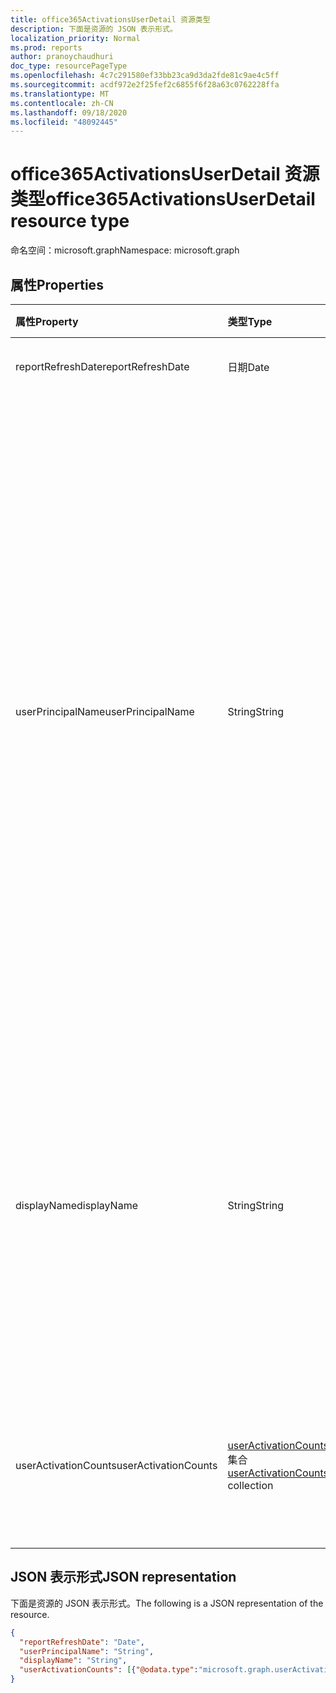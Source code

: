 ```yaml
---
title: office365ActivationsUserDetail 资源类型
description: 下面是资源的 JSON 表示形式。
localization_priority: Normal
ms.prod: reports
author: pranoychaudhuri
doc_type: resourcePageType
ms.openlocfilehash: 4c7c291580ef33bb23ca9d3da2fde81c9ae4c5ff
ms.sourcegitcommit: acdf972e2f25fef2c6855f6f28a63c0762228ffa
ms.translationtype: MT
ms.contentlocale: zh-CN
ms.lasthandoff: 09/18/2020
ms.locfileid: "48092445"
---
```

# <a name="office365activationsuserdetail-resource-type"></a><span data-ttu-id="e05e2-103">office365ActivationsUserDetail 资源类型</span><span class="sxs-lookup"><span data-stu-id="e05e2-103">office365ActivationsUserDetail resource type</span></span>

<span data-ttu-id="e05e2-104">命名空间：microsoft.graph</span><span class="sxs-lookup"><span data-stu-id="e05e2-104">Namespace: microsoft.graph</span></span>

## <a name="properties"></a><span data-ttu-id="e05e2-105">属性</span><span class="sxs-lookup"><span data-stu-id="e05e2-105">Properties</span></span>

| <span data-ttu-id="e05e2-106">属性</span><span class="sxs-lookup"><span data-stu-id="e05e2-106">Property</span></span>             | <span data-ttu-id="e05e2-107">类型</span><span class="sxs-lookup"><span data-stu-id="e05e2-107">Type</span></span>                                     | <span data-ttu-id="e05e2-108">说明</span><span class="sxs-lookup"><span data-stu-id="e05e2-108">Description</span></span>                              |
| :------------------- | :--------------------------------------- | ---------------------------------------- |
| <span data-ttu-id="e05e2-109">reportRefreshDate</span><span class="sxs-lookup"><span data-stu-id="e05e2-109">reportRefreshDate</span></span>    | <span data-ttu-id="e05e2-110">日期</span><span class="sxs-lookup"><span data-stu-id="e05e2-110">Date</span></span>                                     | <span data-ttu-id="e05e2-111">内容的最新日期。</span><span class="sxs-lookup"><span data-stu-id="e05e2-111">The latest date of the content.</span></span>          |
| <span data-ttu-id="e05e2-112">userPrincipalName</span><span class="sxs-lookup"><span data-stu-id="e05e2-112">userPrincipalName</span></span>    | <span data-ttu-id="e05e2-113">String</span><span class="sxs-lookup"><span data-stu-id="e05e2-113">String</span></span>                                   | <span data-ttu-id="e05e2-114">用户的用户主体名称 (UPN)。</span><span class="sxs-lookup"><span data-stu-id="e05e2-114">The user principal name (UPN) of the user.</span></span> <span data-ttu-id="e05e2-115">UPN 是用户基于 Internet 标准 RFC 822 的 Internet 式登录名。</span><span class="sxs-lookup"><span data-stu-id="e05e2-115">The UPN is an Internet-style login name for the user based on the Internet standard RFC 822.</span></span> <span data-ttu-id="e05e2-116">按照惯例，此名称应映射到用户的电子邮件名称。</span><span class="sxs-lookup"><span data-stu-id="e05e2-116">By convention, this should map to the user's email name.</span></span> <span data-ttu-id="e05e2-117">常规格式是 alias@domain，其中，domain 必须位于租户的已验证域集合中。</span><span class="sxs-lookup"><span data-stu-id="e05e2-117">The general format is alias@domain, where domain must be present in the tenant’s collection of verified domains.</span></span> <span data-ttu-id="e05e2-118">创建用户时此属性是必需的。</span><span class="sxs-lookup"><span data-stu-id="e05e2-118">This property is required when a user is created.</span></span> |
| <span data-ttu-id="e05e2-119">displayName</span><span class="sxs-lookup"><span data-stu-id="e05e2-119">displayName</span></span>          | <span data-ttu-id="e05e2-120">String</span><span class="sxs-lookup"><span data-stu-id="e05e2-120">String</span></span>                                   | <span data-ttu-id="e05e2-121">用户通讯簿中显示的名称。</span><span class="sxs-lookup"><span data-stu-id="e05e2-121">The name displayed in the address book for the user.</span></span> <span data-ttu-id="e05e2-122">这通常是用户名字、中间名首字母和姓氏的组合。</span><span class="sxs-lookup"><span data-stu-id="e05e2-122">This is usually the combination of the user's first name, middle initial, and last name.</span></span> <span data-ttu-id="e05e2-123">此属性在创建用户时是必需的，并且在更新过程中不能清除。</span><span class="sxs-lookup"><span data-stu-id="e05e2-123">This property is required when a user is created and it cannot be cleared during updates.</span></span> |
| <span data-ttu-id="e05e2-124">userActivationCounts</span><span class="sxs-lookup"><span data-stu-id="e05e2-124">userActivationCounts</span></span> | <span data-ttu-id="e05e2-125">[userActivationCounts](../resources/useractivationcounts.md) 集合</span><span class="sxs-lookup"><span data-stu-id="e05e2-125">[userActivationCounts](../resources/useractivationcounts.md) collection</span></span> | <span data-ttu-id="e05e2-126">用户的最新产品激活计数在所有分配的产品类型的所有平台上。</span><span class="sxs-lookup"><span data-stu-id="e05e2-126">The user's latest product activation counts on all the platforms for all the assigned product types.</span></span> |

## <a name="json-representation"></a><span data-ttu-id="e05e2-127">JSON 表示形式</span><span class="sxs-lookup"><span data-stu-id="e05e2-127">JSON representation</span></span>

<span data-ttu-id="e05e2-128">下面是资源的 JSON 表示形式。</span><span class="sxs-lookup"><span data-stu-id="e05e2-128">The following is a JSON representation of the resource.</span></span>

<!-- {
  "blockType": "resource",
  "@odata.type": "microsoft.graph.office365ActivationsUserDetail"
} -->

```json
{
  "reportRefreshDate": "Date", 
  "userPrincipalName": "String", 
  "displayName": "String", 
  "userActivationCounts": [{"@odata.type":"microsoft.graph.userActivationCounts"}]
}
```


